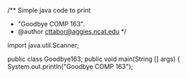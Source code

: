 /** Simple java code to print
* "Goodbye COMP 163".
* @author cttabor@aggies.ncat.edu
*/

import java.util.Scanner;

public class Goodbye163;
  public void main(String [] args) {
  System.out.println("Goodbye COMP 163");
